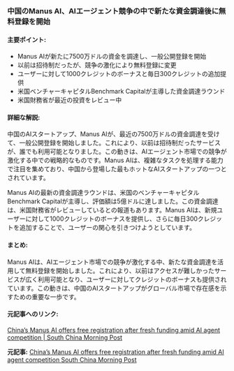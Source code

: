 ### 中国のManus AI、AIエージェント競争の中で新たな資金調達後に無料登録を開始

#### 主要ポイント:
- Manus AIが新たに7500万ドルの資金を調達し、一般公開登録を開始
- 以前は招待制だったが、競争の激化により無料登録に変更
- ユーザーに対して1000クレジットのボーナスと毎日300クレジットの追加提供
- 米国ベンチャーキャピタルBenchmark Capitalが主導した資金調達ラウンド
- 米国財務省が最近の投資をレビュー中

#### 詳細な解説:
中国のAIスタートアップ、Manus AIが、最近の7500万ドルの資金調達を受けて、一般公開登録を開始しました。これにより、以前は招待制だったサービスが、誰でも利用可能となりました。この動きは、AIエージェント市場での競争が激化する中での戦略的なものです。Manus AIは、複雑なタスクを処理する能力で注目を集めており、中国から登場した最もホットなAIスタートアップの一つとされています。

Manus AIの最新の資金調達ラウンドは、米国のベンチャーキャピタルBenchmark Capitalが主導し、評価額は5億ドルに達しました。この資金調達は、米国財務省がレビューしているとの報道もあります。Manus AIは、新規ユーザーに対して1000クレジットのボーナスを提供し、さらに毎日300クレジットを追加することで、ユーザーの関心を引きつけようとしています。

#### まとめ:
Manus AIは、AIエージェント市場での競争が激化する中、新たな資金調達を活用して無料登録を開始しました。これにより、以前はアクセスが難しかったサービスが広く利用可能となり、ユーザーに対してクレジットのボーナスも提供されています。この動きは、中国のAIスタートアップがグローバル市場で存在感を示すための重要な一歩です。

#### 元記事へのリンク:
[China’s Manus AI offers free registration after fresh funding amid AI agent competition | South China Morning Post](https://www.scmp.com/tech/tech-trends/article/3262471/chinas-manus-ai-offers-free-registration-after-fresh-funding-amid-ai-agent-competition)

**元記事:** [China’s Manus AI offers free registration after fresh funding amid AI agent competition South China Morning Post](https://www.scmp.com/tech/tech-trends/article/3310122/chinas-manus-ai-offers-free-registration-after-fresh-funding-amid-ai-agent-competition)